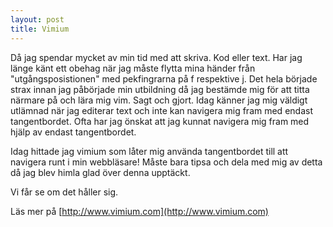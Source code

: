 ```yaml
---
layout: post
title: Vimium 
---
```


Då jag spendar mycket av min tid med att skriva. Kod eller text. Har jag länge
känt ett obehag när jag måste flytta mina händer från "utgångsposistionen" med
pekfingrarna på f respektive j.
Det hela började strax innan jag påbörjade min utbildning då jag bestämde mig
för att titta närmare på och lära mig vim.
Sagt och gjort. Idag känner jag mig väldigt utlämnad när jag editerar text och
inte kan navigera mig fram med endast tangentbordet. Ofta har jag önskat att
jag kunnat navigera mig fram med hjälp av endast tangentbordet.

Idag hittade jag vimium som låter mig använda tangentbordet till att navigera
runt i min webbläsare! Måste bara tipsa och dela med mig av detta då jag blev
himla glad över denna upptäckt.

Vi får se om det håller sig.

Läs mer på [http://www.vimium.com](http://www.vimium.com)
